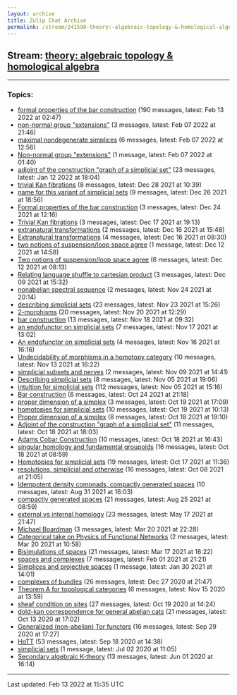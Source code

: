 ```yaml
---
layout: archive
title: Zulip Chat Archive
permalink: /stream/241590-theory:-algebraic-topology-&-homological-algebra/index.html
---
```


## Stream: [theory: algebraic topology & homological algebra](https://mattecapu.github.io/ct-zulip-archive/stream/241590-theory:-algebraic-topology-&-homological-algebra/index.html)
---

### Topics:

* [formal properties of the bar construction](topic/formal.20properties.20of.20the.20bar.20construction.html) (190 messages, latest: Feb 13 2022 at 02:47)
* [non-normal group "extensions"](topic/non-normal.20group.20.22extensions.22.html) (3 messages, latest: Feb 07 2022 at 21:46)
* [maximal nondegenerate simplices](topic/maximal.20nondegenerate.20simplices.html) (6 messages, latest: Feb 07 2022 at 12:56)
* [Non-normal group "extensions"](topic/Non-normal.20group.20.22extensions.22.html) (1 message, latest: Feb 07 2022 at 01:40)
* [adjoint of the construction "graph of a simplicial set"](topic/adjoint.20of.20the.20construction.20.22graph.20of.20a.20simplicial.20set.22.html) (23 messages, latest: Jan 12 2022 at 18:04)
* [trivial Kan fibrations](topic/trivial.20Kan.20fibrations.html) (8 messages, latest: Dec 28 2021 at 10:39)
* [name for this variant of simplicial sets](topic/name.20for.20this.20variant.20of.20simplicial.20sets.html) (9 messages, latest: Dec 26 2021 at 18:56)
* [Formal properties of the bar construction](topic/Formal.20properties.20of.20the.20bar.20construction.html) (3 messages, latest: Dec 24 2021 at 12:16)
* [Trivial Kan fibrations](topic/Trivial.20Kan.20fibrations.html) (3 messages, latest: Dec 17 2021 at 19:13)
* [extranatural transformations](topic/extranatural.20transformations.html) (2 messages, latest: Dec 16 2021 at 15:48)
* [Extranatural transformations](topic/Extranatural.20transformations.html) (4 messages, latest: Dec 16 2021 at 08:30)
* [two notions of suspension/loop space agree](topic/two.20notions.20of.20suspension.2Floop.20space.20agree.html) (1 message, latest: Dec 12 2021 at 14:58)
* [Two notions of suspension/loop space agree](topic/Two.20notions.20of.20suspension.2Floop.20space.20agree.html) (6 messages, latest: Dec 12 2021 at 08:13)
* [Relating language shuffle to cartesian product](topic/Relating.20language.20shuffle.20to.20cartesian.20product.html) (3 messages, latest: Dec 09 2021 at 15:32)
* [nonabelian spectral sequence](topic/nonabelian.20spectral.20sequence.html) (2 messages, latest: Nov 24 2021 at 20:14)
* [describing simplicial sets](topic/describing.20simplicial.20sets.html) (23 messages, latest: Nov 23 2021 at 15:26)
* [2-morphisms](topic/2-morphisms.html) (20 messages, latest: Nov 20 2021 at 12:29)
* [bar construction](topic/bar.20construction.html) (13 messages, latest: Nov 18 2021 at 09:32)
* [an endofunctor on simplicial sets](topic/an.20endofunctor.20on.20simplicial.20sets.html) (7 messages, latest: Nov 17 2021 at 13:02)
* [An endofunctor on simplicial sets](topic/An.20endofunctor.20on.20simplicial.20sets.html) (4 messages, latest: Nov 16 2021 at 16:16)
* [Undecidability of morphisms in a homotopy category](topic/Undecidability.20of.20morphisms.20in.20a.20homotopy.20category.html) (10 messages, latest: Nov 13 2021 at 16:22)
* [simplicial subsets and nerves](topic/simplicial.20subsets.20and.20nerves.html) (2 messages, latest: Nov 09 2021 at 14:41)
* [Describing simplicial sets](topic/Describing.20simplicial.20sets.html) (8 messages, latest: Nov 05 2021 at 19:06)
* [intuition for simplicial sets](topic/intuition.20for.20simplicial.20sets.html) (112 messages, latest: Nov 05 2021 at 15:16)
* [Bar construction](topic/Bar.20construction.html) (6 messages, latest: Oct 24 2021 at 21:18)
* [proper dimension of a simplex](topic/proper.20dimension.20of.20a.20simplex.html) (3 messages, latest: Oct 19 2021 at 17:09)
* [homotopies for simplicial sets](topic/homotopies.20for.20simplicial.20sets.html) (10 messages, latest: Oct 19 2021 at 10:13)
* [Proper dimension of a simplex](topic/Proper.20dimension.20of.20a.20simplex.html) (8 messages, latest: Oct 18 2021 at 19:10)
* [Adjoint of the construction "graph of a simplicial set"](topic/Adjoint.20of.20the.20construction.20.22graph.20of.20a.20simplicial.20set.22.html) (11 messages, latest: Oct 18 2021 at 18:03)
* [Adams Cobar Construction](topic/Adams.20Cobar.20Construction.html) (10 messages, latest: Oct 18 2021 at 16:43)
* [singular homology and fundamental groupoids](topic/singular.20homology.20and.20fundamental.20groupoids.html) (16 messages, latest: Oct 18 2021 at 08:59)
* [Homotopies for simplicial sets](topic/Homotopies.20for.20simplicial.20sets.html) (19 messages, latest: Oct 17 2021 at 11:36)
* [resolutions, simplicial and otherwise](topic/resolutions.2C.20simplicial.20and.20otherwise.html) (16 messages, latest: Oct 08 2021 at 21:05)
* [Idempotent density comonads, compactly generated spaces](topic/Idempotent.20density.20comonads.2C.20compactly.20generated.20spaces.html) (10 messages, latest: Aug 31 2021 at 16:03)
* [compactly generated spaces](topic/compactly.20generated.20spaces.html) (21 messages, latest: Aug 25 2021 at 08:59)
* [external vs internal homology](topic/external.20vs.20internal.20homology.html) (23 messages, latest: May 17 2021 at 21:47)
* [Michael Boardman](topic/Michael.20Boardman.html) (3 messages, latest: Mar 20 2021 at 22:28)
* [Categorical take on Physics of Functional Networks](topic/Categorical.20take.20on.20Physics.20of.20Functional.20Networks.html) (2 messages, latest: Mar 20 2021 at 10:58)
* [Bisimulations of spaces](topic/Bisimulations.20of.20spaces.html) (21 messages, latest: Mar 17 2021 at 16:22)
* [spaces and complexes](topic/spaces.20and.20complexes.html) (7 messages, latest: Feb 01 2021 at 21:21)
* [Simplices and projective spaces](topic/Simplices.20and.20projective.20spaces.html) (1 message, latest: Jan 30 2021 at 14:01)
* [complexes of bundles](topic/complexes.20of.20bundles.html) (26 messages, latest: Dec 27 2020 at 21:47)
* [Theorem A for topological categories](topic/Theorem.20A.20for.20topological.20categories.html) (6 messages, latest: Nov 15 2020 at 13:59)
* [sheaf condition on sites](topic/sheaf.20condition.20on.20sites.html) (27 messages, latest: Oct 19 2020 at 14:24)
* [dold-kan correspondence for general abelian cats](topic/dold-kan.20correspondence.20for.20general.20abelian.20cats.html) (21 messages, latest: Oct 13 2020 at 17:02)
* [Generalized (non-abelian) Tor functors](topic/Generalized.20(non-abelian).20Tor.20functors.html) (16 messages, latest: Sep 29 2020 at 17:27)
* [HoTT](topic/HoTT.html) (53 messages, latest: Sep 18 2020 at 14:38)
* [simplicial sets](topic/simplicial.20sets.html) (1 message, latest: Jul 02 2020 at 11:05)
* [Secondary algebraic K-theory](topic/Secondary.20algebraic.20K-theory.html) (13 messages, latest: Jun 01 2020 at 16:14)

<hr><p>Last updated: Feb 13 2022 at 15:35 UTC</p>